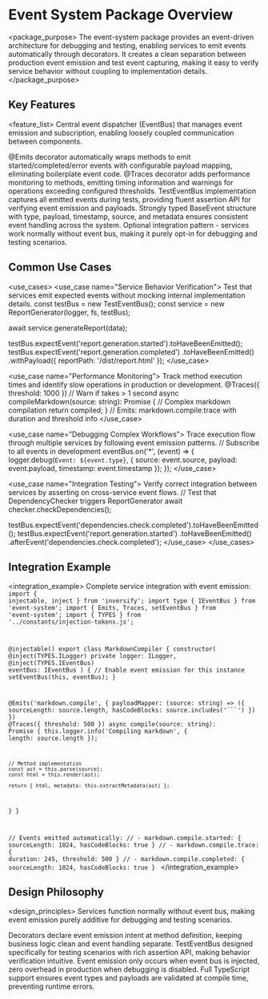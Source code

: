 # Event System Package Overview

<package_purpose>
The event-system package provides an event-driven architecture for debugging and testing, enabling services to emit events automatically through decorators. It creates a clean separation between production event emission and test event capturing, making it easy to verify service behavior without coupling to implementation details.
</package_purpose>

## Key Features

<feature_list>
<feature name="Event Bus Architecture">
Central event dispatcher (EventBus) that manages event emission and subscription, enabling loosely coupled communication between components.
</feature>

<feature name="Automatic Event Emission">
@Emits decorator automatically wraps methods to emit started/completed/error events with configurable payload mapping, eliminating boilerplate event code.
</feature>

<feature name="Performance Tracing">
@Traces decorator adds performance monitoring to methods, emitting timing information and warnings for operations exceeding configured thresholds.
</feature>

<feature name="Test Event Capturing">
TestEventBus implementation captures all emitted events during tests, providing fluent assertion API for verifying event emission and payloads.
</feature>

<feature name="Type-Safe Events">
Strongly typed BaseEvent structure with type, payload, timestamp, source, and metadata ensures consistent event handling across the system.
</feature>

<feature name="Zero Production Overhead">
Optional integration pattern - services work normally without event bus, making it purely opt-in for debugging and testing scenarios.
</feature>
</feature_list>

## Common Use Cases

<use_cases>
<use_case name="Service Behavior Verification">
<description>
Test that services emit expected events without mocking internal implementation details.
</description>
<example>
const testBus = new TestEventBus();
const service = new ReportGenerator(logger, fs, testBus);

await service.generateReport(data);

testBus.expectEvent('report.generation.started').toHaveBeenEmitted();
testBus.expectEvent('report.generation.completed')
  .toHaveBeenEmitted()
  .withPayload({ reportPath: '/dist/report.html' });
</example>
</use_case>

<use_case name="Performance Monitoring">
<description>
Track method execution times and identify slow operations in production or development.
</description>
<example>
@Traces({ threshold: 1000 }) // Warn if takes > 1 second
async compileMarkdown(source: string): Promise<string> {
  // Complex markdown compilation
  return compiled;
}
// Emits: markdown.compile.trace with duration and threshold info
</example>
</use_case>

<use_case name="Debugging Complex Workflows">
<description>
Trace execution flow through multiple services by following event emission patterns.
</description>
<example>
// Subscribe to all events in development
eventBus.on('*', (event) => {
  logger.debug(`Event: ${event.type}`, {
    source: event.source,
    payload: event.payload,
    timestamp: event.timestamp
  });
});
</example>
</use_case>

<use_case name="Integration Testing">
<description>
Verify correct integration between services by asserting on cross-service event flows.
</description>
<example>
// Test that DependencyChecker triggers ReportGenerator
await checker.checkDependencies();

testBus.expectEvent('dependencies.check.completed').toHaveBeenEmitted();
testBus.expectEvent('report.generation.started')
  .toHaveBeenEmitted()
  .afterEvent('dependencies.check.completed');
</example>
</use_case>
</use_cases>

## Integration Example

<integration_example>
<description>
Complete service integration with event emission:
</description>
<code>
import { injectable, inject } from 'inversify';
import type { IEventBus } from 'event-system';
import { Emits, Traces, setEventBus } from 'event-system';
import { TYPES } from '../constants/injection-tokens.js';

@injectable()
export class MarkdownCompiler {
  constructor(
    @inject(TYPES.ILogger) private logger: ILogger,
    @inject(TYPES.IEventBus) eventBus: IEventBus
  ) {
    // Enable event emission for this instance
    setEventBus(this, eventBus);
  }

  @Emits('markdown.compile', {
    payloadMapper: (source: string) => ({ 
      sourceLength: source.length,
      hasCodeBlocks: source.includes('```')
    })
  })
  @Traces({ threshold: 500 })
  async compile(source: string): Promise<CompiledResult> {
    this.logger.info('Compiling markdown', { length: source.length });
    
    // Method implementation
    const ast = this.parse(source);
    const html = this.render(ast);
    
    return { html, metadata: this.extractMetadata(ast) };
  }
}

// Events emitted automatically:
// - markdown.compile.started: { sourceLength: 1024, hasCodeBlocks: true }
// - markdown.compile.trace: { duration: 245, threshold: 500 }
// - markdown.compile.completed: { sourceLength: 1024, hasCodeBlocks: true }
</code>
</integration_example>

## Design Philosophy

<design_principles>
<principle name="Opt-in Integration">
Services function normally without event bus, making event emission purely additive for debugging and testing scenarios.
</principle>

<principle name="Declarative Event Emission">
Decorators declare event emission intent at method definition, keeping business logic clean and event handling separate.
</principle>

<principle name="Test-First Design">
TestEventBus designed specifically for testing scenarios with rich assertion API, making behavior verification intuitive.
</principle>

<principle name="Minimal Performance Impact">
Event emission only occurs when event bus is injected, zero overhead in production when debugging is disabled.
</principle>

<principle name="Type Safety">
Full TypeScript support ensures event types and payloads are validated at compile time, preventing runtime errors.
</principle>
</design_principles>